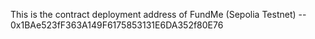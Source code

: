 This is the contract deployment address of FundMe (Sepolia Testnet) -- 0x1BAe523fF363A149F6175853131E6DA352f80E76
